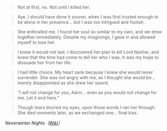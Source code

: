 >Not at first, no. Not until I killed her.

>Aye. I should have done it sooner, when I was first trusted enough to be alone in her presence... but I was too intrigued and foolish.

>She enthralled me. I found her soul so similar to my own, and we drew together immediately. Despite my misgivings, I gave in and allowed myself to love her.

>I knew it would not last. I discovered her plan to kill Lord Nasher, and knew that the time had come to tell her who I was. It was my hope to dissuade her from her life.

>I had little choice. My heart sank because I knew she would never surrender. She was not angry with me, as I thought she would be... merely disappointed as she drew her sword.

>“I will not change for you, Aarin... even as you would not change for me. Let it end here.”

>Though tears blurred my eyes, upon those words I ran her through. She died moments later, as we exchanged one... final kiss.

<cite>Neverwinter Nights（[Wiki](https://nwn.wiki/display/NWN1/Voicelines+and+dialog.tlk)）</cite>
